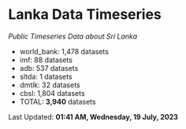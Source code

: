 # Lanka Data Timeseries
*Public Timeseries Data about Sri Lanka*

* world_bank: 1,478 datasets
* imf: 88 datasets
* adb: 537 datasets
* sltda: 1 datasets
* dmtlk: 32 datasets
* cbsl: 1,804 datasets
* TOTAL: **3,940** datasets

Last Updated: **01:41 AM, Wednesday, 19 July, 2023**